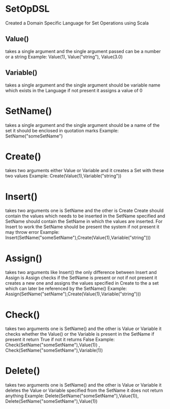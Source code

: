 # SetOpDSL

Created a Domain Specific Language for Set Operations using Scala

## Value()
takes a single argument and the single argument passed can be a number or a string Example: Value(1), Value("string"), Value(3.0)

## Variable() 
takes a single argument and the single argument should be variable name which exists in the Language if not present it assigns a value of 0

# SetName() 
takes a single argument and the single argument should be a name of the set it should be enclosed in quotation marks 
Example: SetName("someSetName")

# Create() 
takes two arguments either Value or Variable and it creates a Set with these two values 
Example: Create(Value(1),Variable("string")) 

# Insert() 
takes two arguments one is SetName and the other is Create Create should contain the values which needs to be inserted in the SetName specified and SetName should contain the SetName in which the values are inserted. For Insert to work the SetName should be present the system if not present it may throw error
Example: Insert(SetName("someSetName"),Create(Value(1),Variable("string")))

# Assign() 
takes two arguments like Insert() the only difference between Insert and Assign is Assign checks if the SetName is present or not if not present it creates a new one 
and assigns the values specified in Create to the a set which can later be referenced by the SetName() 
Example: Assign(SetName("setName"),Create(Value(1),Variable("string")))

# Check() 
takes two arguments one is SetName() and the other is Value or Variable it checks whether the Value() or the Variable is present in the SetName if present it return True if not it returns False
Example: Check(SetName("someSetName"),Value(1)) , Check(SetName("someSetName"),Variable(1))

# Delete() 
takes two arguments one is SetName() and the other is Value or Variable it deletes the Value or Variable specified from the SetName it does not return anything
Example: Delete(SetName("someSetName"),Value(1)), Delete(SetName("someSetName"),Value(1))




